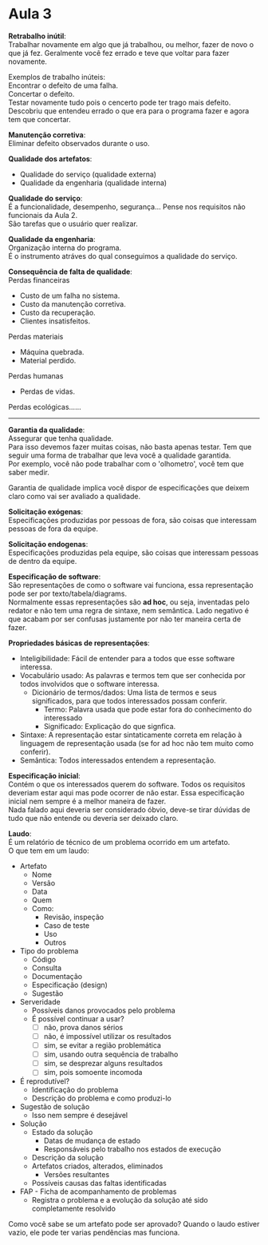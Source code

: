 # Aula 3

**Retrabalho inútil**:  
Trabalhar novamente em algo que já trabalhou, ou melhor, fazer de novo o que já fez. Geralmente você fez errado e teve que voltar para fazer novamente.  

Exemplos de trabalho inúteis:  
Encontrar o defeito de uma falha.  
Concertar o defeito.  
Testar novamente tudo pois o cencerto pode ter trago mais defeito.  
Descobriu que entendeu errado o que era para o programa fazer e agora tem que concertar.  

**Manutenção corretiva**:  
Eliminar defeito observados durante o uso.  

**Qualidade dos artefatos**:  
* Qualidade do serviço (qualidade externa)  
* Qualidade da engenharia (qualidade interna)  

**Qualidade do serviço**:  
É a funcionalidade, desempenho, segurança... Pense nos requisitos não funcionais da Aula 2.  
São tarefas que o usuário quer realizar.  

**Qualidade da engenharia**:  
Organização interna do programa.  
É o instrumento atráves do qual conseguimos a qualidade do serviço.  

**Consequência de falta de qualidade**:  
Perdas financeiras  
* Custo de um falha no sistema.  
* Custo da manutenção corretiva.  
* Custo da recuperação.  
* Clientes insatisfeitos.  

Perdas materiais  
* Máquina quebrada.  
* Material perdido.  

Perdas humanas  
* Perdas de vidas.  

Perdas ecológicas......

---

**Garantia da qualidade**:  
Assegurar que tenha qualidade.  
Para isso devemos fazer muitas coisas, não basta apenas testar. Tem que seguir uma forma de trabalhar que leva você a qualidade garantida.  
Por exemplo, você não pode trabalhar com o 'olhometro', você tem que saber medir.  

Garantia de qualidade implica você dispor de especificações que deixem claro como vai ser avaliado a qualidade.  

**Solicitação exógenas**:  
Especificações produzidas por pessoas de fora, são coisas que interessam pessoas de fora da equipe.  

**Solicitação endogenas**:  
Especificações produzidas pela equipe, são coisas que interessam pessoas de dentro da equipe.  

**Especificação de software**:  
São representações de como o software vai funciona, essa representação pode ser por texto/tabela/diagrams.  
Normalmente essas representações são **ad hoc**, ou seja, inventadas pelo redator e não tem uma regra de sintaxe, nem semântica. Lado negativo é que acabam por ser confusas justamente por não ter maneira certa de fazer.  

**Propriedades básicas de representações**:  
* Inteligibilidade: Fácil de entender para a todos que esse software interessa.  
* Vocabulário usado: As palavras e termos tem que ser conhecida por todos involvidos que o software interessa.  
  * Dicionário de termos/dados: Uma lista de termos e seus significados, para que todos interessados possam conferir.  
    * Termo: Palavra usada que pode estar fora do conhecimento do interessado   
    * Significado: Explicação do que signfica.  
* Sintaxe: A representação estar sintaticamente correta em relação à linguagem de representação usada (se for ad hoc não tem muito como conferir).  
* Semântica: Todos interessados entendem a representação.  

**Especificação inicial**:  
Contém o que os interessados querem do software. Todos os requisitos deveriam estar aqui mas pode ocorrer de não estar. Essa especificação inicial nem sempre é a melhor maneira de fazer.  
Nada falado aqui deveria ser considerado óbvio, deve-se tirar dúvidas de tudo que não entende ou deveria ser deixado claro. 

**Laudo**:  
É um relatório de técnico de um problema ocorrido em um artefato.  
O que tem em um laudo:  
* Artefato  
  * Nome
  * Versão
  * Data
  * Quem
  * Como:
    * Revisão, inspeção
    * Caso de teste
    * Uso
    * Outros
* Tipo do problema
  * Código
  * Consulta
  * Documentação
  * Especificação (design)
  * Sugestão
* Serveridade
  * Possíveis danos provocados pelo problema
  * É possível continuar a usar?
    * [ ] não, prova danos sérios
    * [ ] não, é impossível utilizar os resultados
    * [ ] sim, se evitar a região problemática
    * [ ] sim, usando outra sequência de trabalho
    * [ ] sim, se desprezar alguns resultados
    * [ ] sim, pois somoente incomoda
* É reprodutível?
  * Identificação do problema
  * Descrição do problema e como produzi-lo
* Sugestão de solução
  * Isso nem sempre é desejável
* Solução
  * Estado da solução
    * Datas de mudança de estado
    * Responsáveis pelo trabalho nos estados de execução
  * Descrição da solução
  * Artefatos criados, alterados, eliminados
    * Versões resultantes
  * Possíveis causas das faltas identificadas
* FAP -  Ficha de acompanhamento de problemas
  * Registra o problema e a evolução da solução até sido completamente resolvido
    

Como você sabe se um artefato pode ser aprovado? Quando o laudo estiver vazio, ele pode ter varias pendências mas funciona.  
